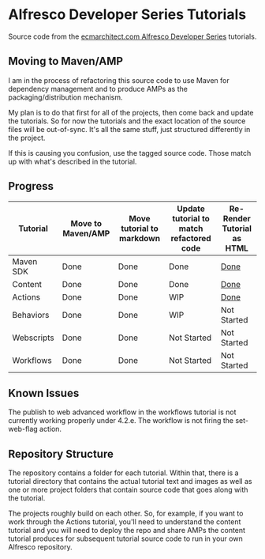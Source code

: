 Alfresco Developer Series Tutorials
===================================

Source code from the [ecmarchitect.com Alfresco Developer Series](http://ecmarchitect.com/alfresco-developer-series) tutorials.

Moving to Maven/AMP
-------------------
I am in the process of refactoring this source code to use Maven for dependency management and to produce AMPs as the packaging/distribution mechanism.

My plan is to do that first for all of the projects, then come back and update the tutorials. So for now the tutorials and the exact location of the source files will be out-of-sync. It's all the same stuff, just structured differently in the project.

If this is causing you confusion, use the tagged source code. Those match up with what's described in the tutorial.

Progress
--------

| Tutorial | Move to Maven/AMP | Move tutorial to markdown | Update tutorial to match refactored code | Re-Render Tutorial as HTML |
| -------- | ----------------- | ------------------------- | ---------------------------------------- | ---------------------- |
|Maven SDK|Done|Done|Done|[Done](http://ecmarchitect.com/alfresco-developer-series-tutorials/maven-sdk/tutorial/tutorial.html)|
|Content|Done|Done|Done|[Done](http://ecmarchitect.com/alfresco-developer-series-tutorials/content/tutorial/tutorial.html)|
|Actions|Done|Done|WIP|[Done](http://ecmarchitect.com/alfresco-developer-series-tutorials/actions/tutorial/tutorial.html)|
|Behaviors|Done|Done|WIP|Not Started|
|Webscripts|Done|Done|Not Started|Not Started|
|Workflows|Done|Done|Not Started|Not Started|

Known Issues
------------

The publish to web advanced workflow in the workflows tutorial is not currently working properly under 4.2.e. The workflow is not firing the set-web-flag action.

Repository Structure
--------------------

The repository contains a folder for each tutorial. Within that, there is a tutorial directory that contains the actual tutorial text and images as well as one or more project folders that contain source code that goes along with the tutorial.

The projects roughly build on each other. So, for example, if you want to work through the Actions tutorial, you'll need to understand the content tutorial and you will need to deploy the repo and share AMPs the content tutorial produces for subsequent tutorial source code to run in your own Alfresco repository.